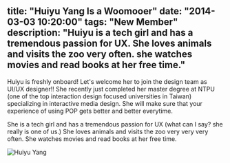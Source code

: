 title: "Huiyu Yang Is a Woomooer"
date: "2014-03-03 10:20:00"
tags: "New Member"
description: "Huiyu is a tech girl and has a tremendous passion for UX. She loves animals and visits the zoo very often. she watches movies and read books at her free time."
---

Huiyu is freshly onboard! Let's welcome her to join the design team as UI/UX designer!! She recently just completed her master degree at NTPU (one of the top interaction design focused universities in Taiwan) specializing in interactive media design. She will make sure that your experience of using POP gets better and better everytime.

She is a tech girl and has a tremendous passion for UX (what can I say? she really is one of us.) She loves animals and visits the zoo very very very often. She watches movies and read books at her free time.

![Huiyu Yang](/img/profile/huiyu-yang.png)
